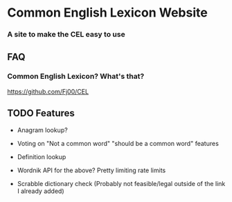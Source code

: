 # Common English Lexicon Website

### A site to make the CEL easy to use

## FAQ

### Common English Lexicon? What's that?

https://github.com/Fj00/CEL

## TODO Features

* Anagram lookup?
* Voting on "Not a common word" "should be a common word" features
* Definition lookup
* Wordnik API for the above? Pretty limiting rate limits

* Scrabble dictionary check (Probably not feasible/legal outside of the link I already added)